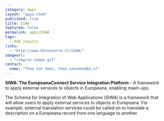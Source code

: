 ```yaml
---
category: apps
layout: "apps-item"
published: true
title: SIWA
featured: false
permalink: apps/SIWA
tags: 
  - R&D results
links: 
  - "http://www.kbresearch.nl/SIWA/"
imageurl:
  - "/img/no-image.gif"
contact: 
  name: "Theo Van Veen, theo.vanveen@kb.nl"
---
```

**SIWA: The EuropeanaConnect Service Integration Platform** - A framework to apply external services to objects in Europeana, enabling mash-ups.

The Schema for Integration of Web Applications (SIWA) is a framework that will allow users to apply external services to objects in Europeana. For example, external translation services could be called on to translate a description on a Europeana record from one language to another.
